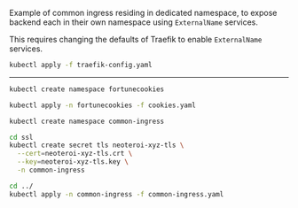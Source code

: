 Example of common ingress residing in dedicated namespace, to expose backend
each in their own namespace using `ExternalName` services.

This requires changing the defaults of Traefik to enable `ExternalName` services.

```bash
kubectl apply -f traefik-config.yaml
```

---

```bash
kubectl create namespace fortunecookies

kubectl apply -n fortunecookies -f cookies.yaml

kubectl create namespace common-ingress

cd ssl
kubectl create secret tls neoteroi-xyz-tls \
  --cert=neoteroi-xyz-tls.crt \
  --key=neoteroi-xyz-tls.key \
  -n common-ingress

cd ../
kubectl apply -n common-ingress -f common-ingress.yaml
```
